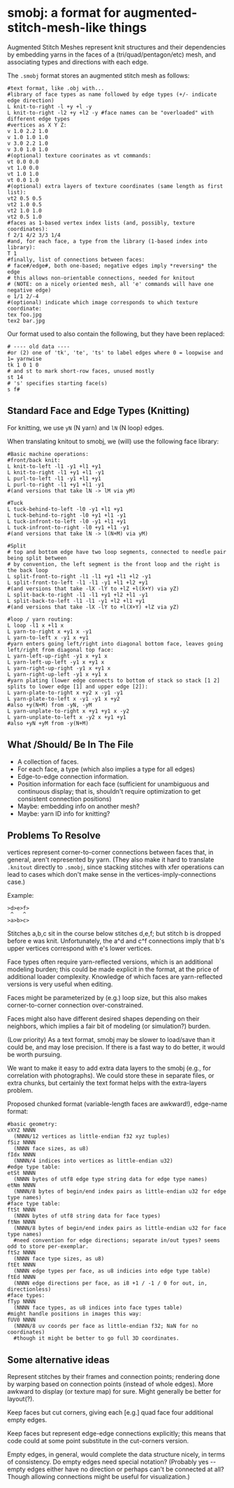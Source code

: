 # smobj: a format for augmented-stitch-mesh-like things

Augmented Stitch Meshes represent knit structures and their dependencies by embedding yarns in the faces of a (tri/quad/pentagon/etc) mesh, and associating types and directions with each edge.

The `.smobj` format stores an augmented stitch mesh as follows:

```
#text format, like .obj with...
#library of face types as name followed by edge types (+/- indicate edge direction)
L knit-to-right -l +y +l -y
L knit-to-right -l2 +y +l2 -y #face names can be "overloaded" with different edge types
#vertices as X Y Z:
v 1.0 2.2 1.0
v 1.0 1.0 1.0
v 3.0 2.2 1.0
v 3.0 1.0 1.0
#(optional) texture coorinates as vt commands:
vt 0.0 0.0
vt 1.0 0.0
vt 1.0 1.0
vt 0.0 1.0
#(optional) extra layers of texture coordinates (same length as first list):
vt2 0.5 0.5
vt2 1.0 0.5
vt2 1.0 1.0
vt2 0.5 1.0
#faces as 1-based vertex index lists (and, possibly, texture coordinates):
f 2/1 4/2 3/3 1/4
#and, for each face, a type from the library (1-based index into library):
T 1
#finally, list of connections between faces:
# face#/edge#, both one-based; negative edges imply *reversing* the edge
# this allows non-orientable connections, needed for knitout
# (NOTE: on a nicely oriented mesh, all 'e' commands will have one negative edge)
e 1/1 2/-4
#(optional) indicate which image corresponds to which texture coordinate:
tex foo.jpg
tex2 bar.jpg
```

Our format used to also contain the following, but they have been replaced:

```
# ---- old data ----
#or (2) one of 'tk', 'te', 'ts' to label edges where 0 = loopwise and 1= yarnwise
tk 1 0 1 0 
# and st to mark short-row faces, unused mostly
st 14
# 's' specifies starting face(s)
s f#
```

## Standard Face and Edge Types (Knitting)

For knitting, we use `yN` (N yarn) and `lN` (N loop) edges.

When translating knitout to smobj, we (will) use the following face library:
```
#Basic machine operations:
#front/back knit:
L knit-to-left -l1 -y1 +l1 +y1
L knit-to-right -l1 +y1 +l1 -y1
L purl-to-left -l1 -y1 +l1 +y1
L purl-to-right -l1 +y1 +l1 -y1
#(and versions that take lN -> lM via yM)

#Tuck
L tuck-behind-to-left -l0 -y1 +l1 +y1
L tuck-behind-to-right -l0 +y1 +l1 -y1
L tuck-infront-to-left -l0 -y1 +l1 +y1
L tuck-infront-to-right -l0 +y1 +l1 -y1
#(and versions that take lN -> l(N+M) via yM)

#Split
# top and bottom edge have two loop segments, connected to needle pair being split between
# by convention, the left segment is the front loop and the right is the back loop
L split-front-to-right -l1 -l1 +y1 +l1 +l2 -y1
L split-front-to-left -l1 -l1 -y1 +l1 +l2 +y1
#(and versions that take -lX -lY to +lZ +l(X+Y) via yZ)
L split-back-to-right -l1 -l1 +y1 +l2 +l1 -y1
L split-back-to-left -l1 -l1 -y1 +l2 +l1 +y1
#(and versions that take -lX -lY to +l(X+Y) +lZ via yZ)

#loop / yarn routing:
L loop -l1 x +l1 x
L yarn-to-right x +y1 x -y1
L yarn-to-left x -y1 x +y1
#yarn enters going left/right into diagonal bottom face, leaves going left/right from diagonal top face:
L yarn-left-up-right -y1 x +y1 x
L yarn-left-up-left -y1 x +y1 x
L yarn-right-up-right -y1 x +y1 x
L yarn-right-up-left -y1 x +y1 x
#yarn plating (lower edge connects to bottom of stack so stack [1 2] splits to lower edge [1] and upper edge [2]):
L yarn-plate-to-right x +y2 x -y1 -y1
L yarn-plate-to-left x -y1 -y1 x +y2
#also +y(N+M) from -yN, -yM
L yarn-unplate-to-right x +y1 +y1 x -y2
L yarn-unplate-to-left x -y2 x +y1 +y1
#also +yN +yM from -y(N+M)

```


## What /Should/ Be In The File

 - A collection of faces.
 - For each face, a type (which also implies a type for all edges)
 - Edge-to-edge connection information.
 - Position information for each face (sufficient for unambiguous and continuous display; that is, shouldn't require optimization to get consistent connection positions)
 - Maybe: embedding info on another mesh?
 - Maybe: yarn ID info for knitting?


## Problems To Resolve

vertices represent corner-to-corner connections between faces that, in general, aren't represented by yarn.
(They also make it hard to translate `.knitout` directly to `.smobj`, since stacking stitches with xfer operations can lead to cases which don't make sense in the vertices-imply-connections case.)

Example:

```
>d>e>f>
 ^   ^
>a>b>c>
```
Stitches a,b,c sit in the course below stitches d,e,f; but stitch b is dropped before e was knit.
Unfortunately, the a^d and c^f connections imply that b's upper vertices correspond with e's lower vertices.

Face types often require yarn-reflected versions, which is an additional modeling burden; this could be made explicit in the format, at the price of additional loader complexity.
Knowledge of which faces are yarn-reflected versions is very useful when editing.

Faces might be parameterized by (e.g.) loop size, but this also makes corner-to-corner connection over-constrained.

Faces might also have different desired shapes depending on their neighbors, which implies a fair bit of modeling (or simulation?) burden.

(Low priority) As a text format, smobj may be slower to load/save than it could be, and may lose precision.
If there is a fast way to do better, it would be worth pursuing.

We want to make it easy to add extra data layers to the smobj (e.g., for correlation with photographs).
We could store these in separate files, or extra chunks, but certainly the text format helps with the extra-layers problem.

Proposed chunked format (variable-length faces are awkward!), edge-name format:
```
#basic geometry:
vXYZ NNNN
  (NNNN/12 vertices as little-endian f32 xyz tuples)
fSiz NNNN
  (NNNN face sizes, as u8)
fIdx NNNN
  (NNNN/4 indices into vertices as little-endian u32)
#edge type table:
etSt NNNN
  (NNNN bytes of utf8 edge type string data for edge type names)
etNm NNNN
  (NNNN/8 bytes of begin/end index pairs as little-endian u32 for edge type names)
#face type table:
ftSt NNNN
  (NNNN bytes of utf8 string data for face types)
ftNm NNNN
  (NNNN/8 bytes of begin/end index pairs as little-endian u32 for face type names)
  #need convention for edge directions; separate in/out types? seems odd to store per-exemplar.
ftSz NNNN
  (NNNN face type sizes, as u8)
ftEt NNNN
  (NNNN edge types per face, as u8 indicies into edge type table)
ftEd NNNN
  (NNNN edge directions per face, as i8 +1 / -1 / 0 for out, in, directionless)
#face types:
fTyp NNNN
  (NNNN face types, as u8 indices into face types table)
#might handle positions in images this way:
fUV0 NNNN
  (NNNN/8 uv coords per face as little-endian f32; NaN for no coordinates)
  #though it might be better to go full 3D coordinates.
```


## Some alternative ideas

Represent stitches by their frames and connection points; rendering done by warping based on connection points (instead of whole edges).
More awkward to display (or texture map) for sure.
Might generally be better for layout(?).

Keep faces but cut corners, giving each [e.g.] quad face four additional empty edges.

Keep faces but represent edge-edge connections explicitly; this means that code could at some point substitute in the cut-corners version.

Empty edges, in general, would complete the data structure nicely, in terms of consistency.
Do empty edges need special notation? (Probably yes -- empty edges either have no direction or perhaps can't be connected at all? Though allowing connections might be useful for visualization.)
